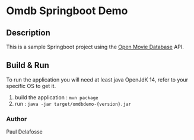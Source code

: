 # Omdb Springboot Demo 

## Description 

This is a sample Springboot project using the [Open Movie Database](http://www.omdbapi.com/) API.

## Build & Run

To run the application you will need at least java OpenJdK 14, refer
to your specific OS to get it. 

1. build the application : `mvn package`
2. run : `java -jar target/omdbdemo-{version}.jar`
 
### Author 
   
Paul Delafosse
